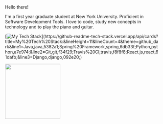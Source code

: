 Hello there! 

I'm a first year graduate student at New York University. Proficient in Software Development Tools. 
I love to code, study new concepts in technology and to play the piano and guitar. 



[![My Tech Stack](https://github-readme-tech-stack.vercel.app/api/cards?title=My%20Tech%20Stack:&lineHeight=11&lineCount=4&theme=github_dark&line1=Java,java,5382a1;Spring%20Framework,spring,6db33f;Python,python,a7e974;&line2=Git,git,f34f29;Travis%20CI,travis,f8f8f8;React.js,react,61dafb;&line3=Django,django,092e20;)](https://github-readme-tech-stack.vercel.app/api/cards?title=My%20Tech%20Stack:&lineHeight=11&lineCount=4&theme=github_dark&line1=Java,java,5382a1;Spring%20Framework,spring,6db33f;Python,python,a7e974;&line2=Git,git,f34f29;Travis%20CI,travis,f8f8f8;React.js,react,61dafb;&line3=Django,django,092e20;)



<img height="180em" src="https://github-readme-stats.vercel.app/api?username=khamseaffan&show_icons=true&hide_border=true&&count_private=true&include_all_commits=true" />
